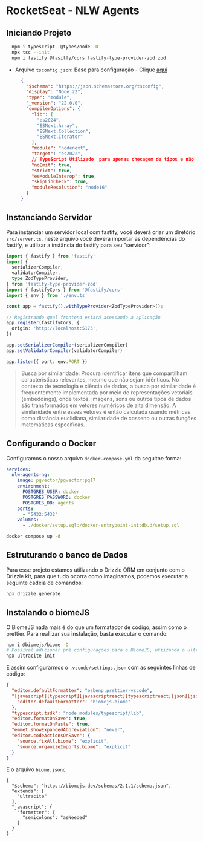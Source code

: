 # RocketSeat - NLW Agents

## Iniciando Projeto

  ```bash
    npm i typescript  @types/node -D
    npx tsc --init
    npm i fastify @fasitfy/cors fastify-type-provider-zod zod
  ```

- Arquivo `tsconfig.json`:
    Base para configuração - Clique [aqui](https://github.com/tsconfig/bases)

    ```json
      {
        "$schema": "https://json.schemastore.org/tsconfig",
        "display": "Node 22",
        "type": "module",
        "_version": "22.0.0",
        "compilerOptions": {
          "lib": [
            "es2024",
            "ESNext.Array",
            "ESNext.Collection",
            "ESNext.Iterator"
          ],
          "module": "nodenext",
          "target": "es2022",
          // TypeScript Utilizado  para apenas checagem de tipos e não para bundling
          "noEmit": true,
          "strict": true,
          "esModuleInterop": true,
          "skipLibCheck": true,
          "moduleResolution": "node16"
        }
      }
    ```

## Instanciando Servidor

Para instanciar um servidor local com fastify, você deverá criar um diretório `src/server.ts`, neste arquivo você deverá importar as dependências do fastify, e utilizar a instância do fastify para seu "servidor":

```ts
import { fastify } from 'fastify'
import {
  serializerCompiler,
  validatorCompiler,
  type ZodTypeProvider,
} from 'fastify-type-provider-zod'
import { fastifyCors } from '@fastify/cors'
import { env } from './env.ts'

const app = fastify().withTypeProvider<ZodTypeProvider>();

// Registrando qual frontend estará acessando a aplicação
app.register(fastifyCors, {
  origin: 'http://localhost:5173',
})

app.setSerializerCompiler(serializerCompiler)
app.setValidatorCompiler(validatorCompiler)

app.listen({ port: env.PORT })
```

> Busca por similaridade: Procura identificar itens que compartilham características relevantes, mesmo que não sejam idênticos.
> No contexto de tecnologia e ciência de dados, a busca por similaridade é frequentemente implementada por meio de representações vetoriais (embeddings), onde textos, imagens, sons ou outros tipos de dados são transformados em vetores numéricos de alta dimensão. A similaridade entre esses vetores é então calculada usando métricas como distância euclidiana, similaridade de cosseno ou outras funções matemáticas específicas.

## Configurando o Docker

Configuramos o nosso arquivo `docker-compose.yml` da seguitne forma:

```yml
services: 
  nlw-agents-ng:
    image: pgvector/pgvector:pg17
    environment: 
      POSTGRES_USER: docker
      POSTGRES_PASSWORD: docker
      POSTGRES_DB: agents
    ports: 
      - "5432:5432"
    volumes: 
      - ./docker/setup.sql:/docker-entrypoint-initdb.d/setup.sql
```

```bash
docker compose up -d
```

## Estruturando o banco de Dados

Para esse projeto estamos utilizando o Drizzle ORM em conjunto com o Drizzle kit, para que tudo ocorra como imaginamos, podemos executar a seguinte cadeia de comandos:

```bash
npx drizzle generate
```

## Instalando o biomeJS

O BiomeJS nada mais é do que um formatador de código, assim como o prettier. Para reallizar sua instalação, basta executar o comando:

```bash
npm i @biomejs/biome -D
# Possível adicionar pré configurações para o BiomeJS, utiizando o ultracite:
npx ultracite init
```

E assim configurarmos o `.vscode/settings.json` com as seguintes linhas de código:

```json
{ 
  "editor.defaultFormatter": "esbenp.prettier-vscode",
  "[javascript][typescript][javascriptreact][typescriptreact][json][jsonc][css][graphql]": {
    "editor.defaultFormatter": "biomejs.biome"
  },
  "typescript.tsdk": "node_modules/typescript/lib",
  "editor.formatOnSave": true,
  "editor.formatOnPaste": true,
  "emmet.showExpandedAbbreviation": "never",
  "editor.codeActionsOnSave": {
    "source.fixAll.biome": "explicit",
    "source.organizeImports.biome": "explicit"
  }
}
```

E o arquivo `biome.jsonc`:

```jsonc
{
  "$schema": "https://biomejs.dev/schemas/2.1.1/schema.json",
  "extends": [
    "ultracite"
  ],
  "javascript": {
    "formatter": {
      "semicolons": "asNeeded"
    }
  }
}
```

<!-- 55:53 -->